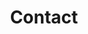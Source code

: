---
layout: contact
title: Contact
permalink: /contact/
description: "Get in touch with Surukuchi Lab for research collaborations, graduate student opportunities, postdoc positions, or general inquiries about our neutrino physics research. Located at University of Pittsburgh, Department of Physics and Astronomy."
seo_title: "Contact Surukuchi Lab | Neutrino Physics Research Opportunities"
keywords: "contact Surukuchi Lab, neutrino physics collaboration, graduate student opportunities, postdoc positions, University of Pittsburgh physics contact, research opportunities, physics department contact"

nav: false
order: 7
social: true  # includes social icons at the bottom of the page

profile:

  mailing: >
    <p>Pranava Teja Surukuchi <br>
    Department of Physics and Astronomy<br>
    417 Allen Hall<br>
    3941 O'Hara St<br>
    Pittsburgh, PA 15260</p>

social: true  # includes social icons at the bottom of the page
---